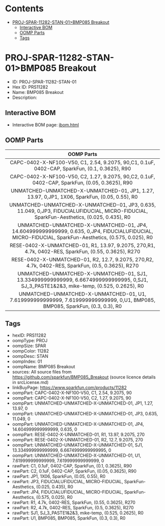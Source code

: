 



Contents
========

* [PROJ-SPAR-11282-STAN-01>BMP085 Breakout](#proj-spar-11282-stan-01bmp085-breakout)
	* [Interactive BOM](#interactive-bom)
	* [OOMP Parts](#oomp-parts)
	* [Tags](#tags)

# PROJ-SPAR-11282-STAN-01>BMP085 Breakout

- ID: PROJ-SPAR-11282-STAN-01
- Hex ID: PRS11282
- Name: BMP085 Breakout
- Description: 

## Interactive BOM

- Interactive BOM page: [ibom.html](kicad/bom/ibom.html)

## OOMP Parts
  

|OOMP Parts|
| :---: |
|CAPC-0402-X-NF100-V50, C1, 2.54, 9.2075, 90,C1, 0.1uF, 0402-CAP, SparkFun, (0.1, 0.3625), R90|
|CAPC-0402-X-NF100-V50, C2, 1.27, 9.2075, 90,C2, 0.1uF, 0402-CAP, SparkFun, (0.05, 0.3625), R90|
|UNMATCHED-UNMATCHED-X-UNMATCHED-01, JP1, 1.27, 13.97, 0,JP1, 1X06, SparkFun, (0.05, 0.55), R0|
|UNMATCHED-UNMATCHED-X-UNMATCHED-01, JP3, 0.635, 11.049, 0,JP3, FIDUCIALUFIDUCIAL, MICRO-FIDUCIAL, SparkFun-Aesthetics, (0.025, 0.435), R0|
|UNMATCHED-UNMATCHED-X-UNMATCHED-01, JP4, 14.604999999999999, 0.635, 0,JP4, FIDUCIALUFIDUCIAL, MICRO-FIDUCIAL, SparkFun-Aesthetics, (0.575, 0.025), R0|
|RESE-0402-X-UNMATCHED-01, R1, 13.97, 9.2075, 270,R1, 4.7k, 0402-RES, SparkFun, (0.55, 0.3625), R270|
|RESE-0402-X-UNMATCHED-01, R2, 12.7, 9.2075, 270,R2, 4.7k, 0402-RES, SparkFun, (0.5, 0.3625), R270|
|UNMATCHED-UNMATCHED-X-UNMATCHED-01, SJ1, 13.334999999999999, 6.6674999999999995, 0,SJ1, SJ_3_PASTE1&2&3, mike-temp, (0.525, 0.2625), R0|
|UNMATCHED-UNMATCHED-X-UNMATCHED-01, U1, 7.619999999999999, 7.619999999999999, 0,U1, BMP085, BMP085, SparkFun, (0.3, 0.3), R0|

## Tags

- hexID: PRS11282
- oompType: PROJ
- oompSize: SPAR
- oompColor: 11282
- oompDesc: STAN
- oompIndex: 01
- oompName: BMP085 Breakout
- sources: All source files from https://github.com/sparkfun/BMP085_Breakout (source licence details in srcLicense.md)
- linkBuyPage: https://www.sparkfun.com/products/11282
- oompPart: CAPC-0402-X-NF100-V50, C1, 2.54, 9.2075, 90
- oompPart: CAPC-0402-X-NF100-V50, C2, 1.27, 9.2075, 90
- oompPart: UNMATCHED-UNMATCHED-X-UNMATCHED-01, JP1, 1.27, 13.97, 0
- oompPart: UNMATCHED-UNMATCHED-X-UNMATCHED-01, JP3, 0.635, 11.049, 0
- oompPart: UNMATCHED-UNMATCHED-X-UNMATCHED-01, JP4, 14.604999999999999, 0.635, 0
- oompPart: RESE-0402-X-UNMATCHED-01, R1, 13.97, 9.2075, 270
- oompPart: RESE-0402-X-UNMATCHED-01, R2, 12.7, 9.2075, 270
- oompPart: UNMATCHED-UNMATCHED-X-UNMATCHED-01, SJ1, 13.334999999999999, 6.6674999999999995, 0
- oompPart: UNMATCHED-UNMATCHED-X-UNMATCHED-01, U1, 7.619999999999999, 7.619999999999999, 0
- rawPart: C1, 0.1uF, 0402-CAP, SparkFun, (0.1, 0.3625), R90
- rawPart: C2, 0.1uF, 0402-CAP, SparkFun, (0.05, 0.3625), R90
- rawPart: JP1, 1X06, SparkFun, (0.05, 0.55), R0
- rawPart: JP3, FIDUCIALUFIDUCIAL, MICRO-FIDUCIAL, SparkFun-Aesthetics, (0.025, 0.435), R0
- rawPart: JP4, FIDUCIALUFIDUCIAL, MICRO-FIDUCIAL, SparkFun-Aesthetics, (0.575, 0.025), R0
- rawPart: R1, 4.7k, 0402-RES, SparkFun, (0.55, 0.3625), R270
- rawPart: R2, 4.7k, 0402-RES, SparkFun, (0.5, 0.3625), R270
- rawPart: SJ1, SJ_3_PASTE1&2&3, mike-temp, (0.525, 0.2625), R0
- rawPart: U1, BMP085, BMP085, SparkFun, (0.3, 0.3), R0
